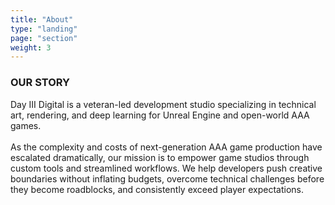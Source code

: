 ```yaml
---
title: "About"
type: "landing"
page: "section"
weight: 3
---
```


<div id="about" class="col-lg-8 full-height-screen">

### OUR STORY

Day III Digital is a veteran-led development studio specializing in technical art, rendering, and deep learning for Unreal Engine and open-world AAA games.
<br>
<br>
As the complexity and costs of next-generation AAA game production have escalated dramatically, our mission is to empower game studios through custom tools and streamlined workflows. We help developers push creative boundaries without inflating budgets, overcome technical challenges before they become roadblocks, and consistently exceed player expectations.

</div>